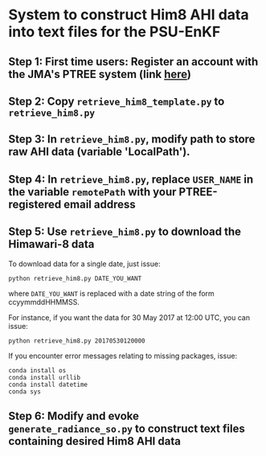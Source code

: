 # System to construct Him8 AHI data into text files for the PSU-EnKF

## Step 1: First time users: Register an account with the JMA's PTREE system (link [here](https://www.eorc.jaxa.jp/ptree/index.html))

## Step 2: Copy `retrieve_him8_template.py` to `retrieve_him8.py`

## Step 3: In `retrieve_him8.py`, modify path to store raw AHI data (variable 'LocalPath').

## Step 4: In `retrieve_him8.py`, replace `USER_NAME` in the variable `remotePath` with your PTREE-registered email address

## Step 5: Use `retrieve_him8.py` to download the Himawari-8 data

To download data for a single date, just issue:
```
python retrieve_him8.py DATE_YOU_WANT
```
where `DATE_YOU_WANT` is replaced with a date string of the form ccyymmddHHMMSS. 

For instance, if you want the data for 30 May 2017 at 12:00 UTC, you can issue:
```
python retrieve_him8.py 20170530120000
```

If you encounter error messages relating to missing packages, issue:
```
conda install os
conda install urllib
conda install datetime
conda sys
```

## Step 6: Modify and evoke `generate_radiance_so.py` to construct text files containing desired Him8 AHI data




